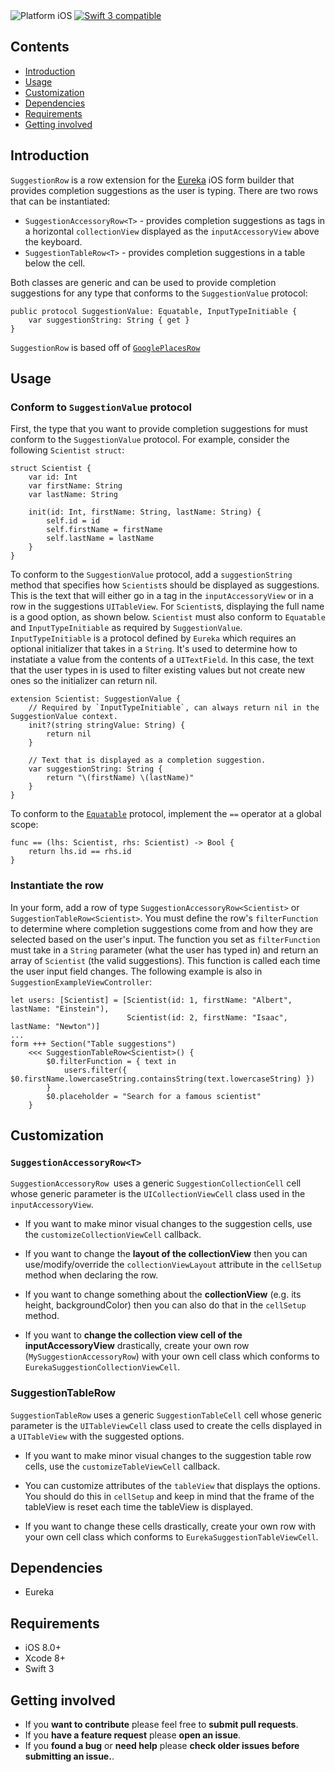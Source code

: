 <img src="https://img.shields.io/badge/platform-iOS-blue.svg?style=flat" alt="Platform iOS" />
<a href="https://developer.apple.com/swift"><img src="https://img.shields.io/badge/swift3-compatible-4BC51D.svg?style=flat" alt="Swift 3 compatible" /></a>

## Contents
* [Introduction](#introduction)
* [Usage](#usage)
* [Customization](#customization)
* [Dependencies](#dependencies)
* [Requirements](#requirements)
* [Getting involved](#getting-involved)

## Introduction
`SuggestionRow` is a row extension for the [Eureka](https://github.com/xmartlabs/Eureka) iOS form builder that provides completion suggestions as the user is typing. There are two rows that can be instantiated:
- `SuggestionAccessoryRow<T>` - provides completion suggestions as tags in a horizontal `collectionView` displayed as the `inputAccessoryView` above the keyboard.
- `SuggestionTableRow<T>` - provides completion suggestions in a table below the cell.

Both classes are generic and can be used to provide completion suggestions for any type that conforms to the `SuggestionValue` protocol:

    public protocol SuggestionValue: Equatable, InputTypeInitiable {
        var suggestionString: String { get }
    }

`SuggestionRow` is based off of [`GooglePlacesRow`](https://github.com/EurekaCommunity/GooglePlacesRow)

## Usage
### Conform to `SuggestionValue` protocol
First, the type that you want to provide completion suggestions for must conform to the `SuggestionValue` protocol. For example, consider the following `Scientist struct`:

    struct Scientist {
        var id: Int
        var firstName: String
        var lastName: String

        init(id: Int, firstName: String, lastName: String) {
            self.id = id
            self.firstName = firstName
            self.lastName = lastName
        }
    } 

To conform to the `SuggestionValue` protocol, add a `suggestionString` method that specifies how `Scientist`s should be displayed as suggestions. This is the text that will either go in a tag in the `inputAccessoryView` or in a row in the suggestions `UITableView`. For `Scientist`s, displaying the full name is a good option, as shown below. `Scientist` must also conform to `Equatable` and `InputTypeInitiable` as required by `SuggestionValue`. `InputTypeInitiable` is a protocol defined by `Eureka` which requires an optional initializer that takes in a `String`. It's used to determine how to instatiate a value from the contents of a `UITextField`. In this case, the text that the user types in is used to filter existing values but not create new ones so the initializer can return nil.

    extension Scientist: SuggestionValue {
        // Required by `InputTypeInitiable`, can always return nil in the SuggestionValue context.
        init?(string stringValue: String) {
            return nil
        }
        
        // Text that is displayed as a completion suggestion.
        var suggestionString: String {
            return "\(firstName) \(lastName)"
        }
    }

To conform to the [`Equatable`](https://developer.apple.com/reference/swift/equatable) protocol, implement the `==` operator at a global scope:

    func == (lhs: Scientist, rhs: Scientist) -> Bool {
        return lhs.id == rhs.id
    } 

### Instantiate the row
In your form, add a row of type `SuggestionAccessoryRow<Scientist>` or `SuggestionTableRow<Scientist>`. You must define the row's `filterFunction` to determine where completion suggestions come from and how they are selected based on the user's input. The function you set as `filterFunction` must take in a `String` parameter (what the user has typed in) and return an array of `Scientist` (the valid suggestions). This function is called each time the user input field changes. The following example is also in `SuggestionExampleViewController`:

    let users: [Scientist] = [Scientist(id: 1, firstName: "Albert", lastName: "Einstein"),
                              Scientist(id: 2, firstName: "Isaac", lastName: "Newton")]
    ...                          
    form +++ Section("Table suggestions")
        <<< SuggestionTableRow<Scientist>() {
            $0.filterFunction = { text in
                users.filter({ $0.firstName.lowercaseString.containsString(text.lowercaseString) })
            }
            $0.placeholder = "Search for a famous scientist"
        }

## Customization

### `SuggestionAccessoryRow<T>`
`SuggestionAccessoryRow `uses a generic `SuggestionCollectionCell` cell whose generic parameter is the `UICollectionViewCell` class used in the `inputAccessoryView`.

* If you want to make minor visual changes to the suggestion cells, use the `customizeCollectionViewCell` callback.

* If you want to change the **layout of the collectionView** then you can use/modify/override the `collectionViewLayout` attribute in the `cellSetup` method when declaring the row.

* If you want to change something about the **collectionView** (e.g. its height, backgroundColor) then you can also do that in the `cellSetup` method. 

* If you want to **change the collection view cell of the inputAccessoryView** drastically, create your own row (`MySuggestionAccessoryRow`) with your own cell class which conforms to `EurekaSuggestionCollectionViewCell`.

### SuggestionTableRow<T>
`SuggestionTableRow` uses a generic `SuggestionTableCell` cell whose generic parameter is the `UITableViewCell` class used to create the cells displayed in a `UITableView` with the suggested options.

* If you want to make minor visual changes to the suggestion table row cells, use the `customizeTableViewCell` callback.

* You can customize attributes of the `tableView` that displays the options. You should do this in `cellSetup` and keep in mind that the frame of the tableView is reset each time the tableView is displayed.

* If you want to change these cells drastically, create your own row with your own cell class which conforms to `EurekaSuggestionTableViewCell`.

## Dependencies
* Eureka 

## Requirements
* iOS 8.0+
* Xcode 8+
* Swift 3

## Getting involved
* If you **want to contribute** please feel free to **submit pull requests**.
* If you **have a feature request** please **open an issue**.
* If you **found a bug** or **need help** please **check older issues before submitting an issue.**.

